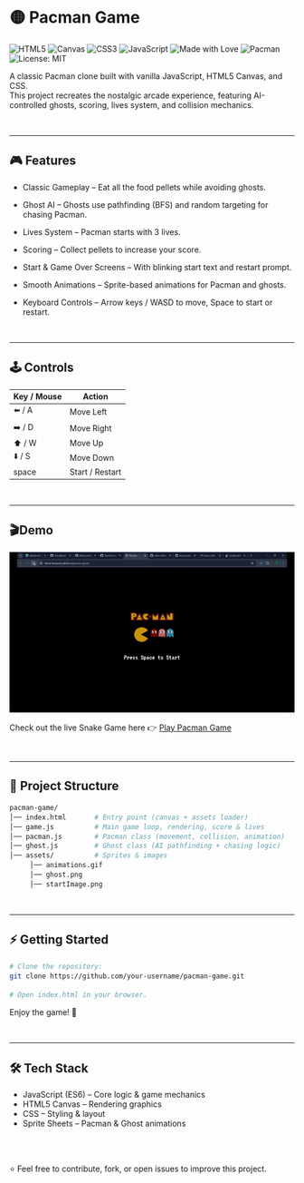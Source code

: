 # 🟡 Pacman Game
![HTML5](https://img.shields.io/badge/HTML5-E34F26?style=for-the-badge&logo=html5&logoColor=white) ![Canvas](https://img.shields.io/badge/Canvas-FF6F00?style=for-the-badge&logo=html5&logoColor=white)  ![CSS3](https://img.shields.io/badge/CSS3-1572B6?style=for-the-badge&logo=css3&logoColor=white)    ![JavaScript](https://img.shields.io/badge/JavaScript-F7DF1E?style=for-the-badge&logo=javascript&logoColor=black) ![Made with Love](https://img.shields.io/badge/Made%20with-%E2%9D%A4-red?style=for-the-badge) ![Pacman](https://img.shields.io/badge/Pacman-ffcc00?style=for-the-badge)   ![License: MIT](https://img.shields.io/badge/License-MIT-yellow?style=for-the-badge)   
 
A classic Pacman clone built with vanilla JavaScript, HTML5 Canvas, and CSS. <br>
This project recreates the nostalgic arcade experience, featuring AI-controlled ghosts, scoring, lives system, and collision mechanics.

<br>

---

## 🎮 Features
- Classic Gameplay – Eat all the food pellets while avoiding ghosts.
- Ghost AI – Ghosts use pathfinding (BFS) and random targeting for chasing Pacman.
- Lives System – Pacman starts with 3 lives.
- Scoring – Collect pellets to increase your score.
- Start & Game Over Screens – With blinking start text and restart prompt.
- Smooth Animations – Sprite-based animations for Pacman and ghosts.
- Keyboard Controls – Arrow keys / WASD to move, Space to start or restart.

  <br>

---

## 🕹️ Controls


| Key / Mouse           |        Action               |
|-------------------|-------------------------------------|
| ⬅️ / A         | Move Left        |
| ➡️ / D   | Move Right   |
| ⬆️ / W | Move Up           |
| ⬇️ / S| Move Down             |
|  space  |  Start / Restart   |

<br>

---

## 🎬Demo

<p align="center">
  <img src="assets/pacman-demo.gif" alt="Game Demo" />
</p>

Check out the live Snake Game here 👉 [Play Pacman Game](https://thinal-fernando.github.io/pacman-game/)


<br>

---

## 📂 Project Structure

```bash
pacman-game/
│── index.html       # Entry point (canvas + assets loader)
│── game.js          # Main game loop, rendering, score & lives
│── pacman.js        # Pacman class (movement, collision, animation)
│── ghost.js         # Ghost class (AI pathfinding + chasing logic)
│── assets/          # Sprites & images 
     │── animations.gif
     │── ghost.png
     │── startImage.png
```

<br>

---

## ⚡ Getting Started

```bash
# Clone the repository:
git clone https://github.com/your-username/pacman-game.git

# Open index.html in your browser.
```
Enjoy the game! 🎉

<br>

---

## 🛠️ Tech Stack
- JavaScript (ES6) – Core logic & game mechanics
- HTML5 Canvas – Rendering graphics
- CSS – Styling & layout
- Sprite Sheets – Pacman & Ghost animations

<br>

<br>


⭐ Feel free to contribute, fork, or open issues to improve this project.












